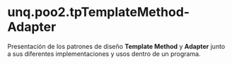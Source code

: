 # unq.poo2.tpTemplateMethod-Adapter
Presentación de los patrones de diseño **Template Method** y **Adapter** junto a sus diferentes implementaciones y usos dentro de un programa.
